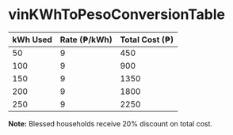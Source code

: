# vinKWhToPesoConversionTable

| kWh Used | Rate (₱/kWh) | Total Cost (₱) |
|----------|--------------|----------------|
| 50       | 9            | 450            |
| 100      | 9            | 900            |
| 150      | 9            | 1350           |
| 200      | 9            | 1800           |
| 250      | 9            | 2250           |

**Note:** Blessed households receive 20% discount on total cost.
